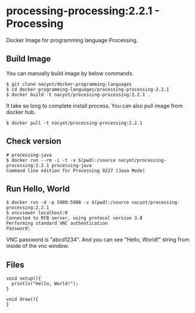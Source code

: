 # processing-processing:2.2.1 - Processing

Docker Image for programming language Processing.

## Build Image

You can manually build image by below commands.

```
$ git clone nacyot/docker-programming-languages
$ cd docker-programming-languages/processing-processing-2.2.1
$ docker build -t nacyot/processing-processing:2.2.1 .
```

It take so long to complete install process. You can also pull image from docker hub.

```
$ docker pull -t nacyot/processing-processing:2.2.1
```

## Check version

```
# processing-java
$ docker run --rm -i -t -v $(pwd):/source nacyot/processing-processing:2.2.1 processing-java
Command line edition for Processing 0227 (Java Mode)
```

## Run Hello, World

```
$ docker run -d -p 5900:5900 -v $(pwd):/source nacyot/processing-processing:2.2.1
$ vncviewer localhost:0
Connected to RFB server, using protocol version 3.8
Performing standard VNC authentication
Password: 
```

VNC password is "abcd1234". And you can see "Hello, World!" string from inside of the vnc window.

## Files

```
void setup(){
  println("Hello, World!");
}

void draw(){
}
```
